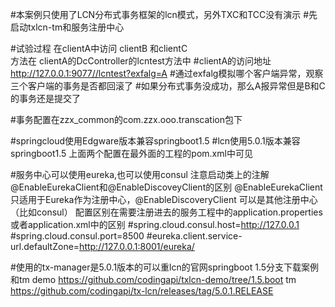 #本案例只使用了LCN分布式事务框架的lcn模式，另外TXC和TCC没有演示
#先启动txlcn-tm和服务注册中心

#试验过程 在clientA中访问 clientB 和clientC  
	方法在 clientA的DcController的lcntest方法中
#clientA的访问地址 http://127.0.0.1:9077//lcntest?exfalg=A
#通过exfalg模拟哪个客户端异常，观察三个客户端的事务是否都回滚了
#如果分布式事务没成功，那么A报异常但是B和C的事务还是提交了


#事务配置在zzx_common的com.zzx.ooo.transcation包下

#springcloud使用Edgware版本兼容springboot1.5
#lcn使用5.0.1版本兼容springboot1.5
	上面两个配置在最外面的工程的pom.xml中可见
	
#服务中心可以使用eureka,也可以使用consul
注意启动类上的注解@EnableEurekaClient和@EnableDiscoveyClient的区别
@EnableEurekaClient只适用于Eureka作为注册中心，@EnableDiscoveryClient 可以是其他注册中心（比如consul）
配置区别在需要注册进去的服务工程中的application.properties或者application.xml中的区别
#spring.cloud.consul.host=http://127.0.0.1
#spring.cloud.consul.port=8500
#eureka.client.service-url.defaultZone=http://127.0.0.1:8001/eureka/

#使用的tx-manager是5.0.1版本的可以重lcn的官网springboot 1.5分支下载案例和tm
	demo https://github.com/codingapi/txlcn-demo/tree/1.5.boot
	tm https://github.com/codingapi/tx-lcn/releases/tag/5.0.1.RELEASE
	
